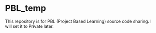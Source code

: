 # PBL_temp
This repository is for PBL (Project Based Learning) source code sharing. I will set it to Private later.
